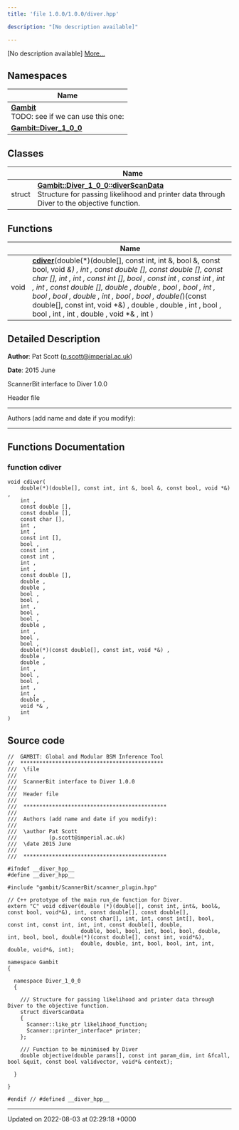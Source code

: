 ```yaml
---
title: 'file 1.0.0/1.0.0/diver.hpp'

description: "[No description available]"

---
```







[No description available] [More...](#detailed-description)

## Namespaces

| Name           |
| -------------- |
| **[Gambit](/documentation/code/darkbit_development/namespaces/namespacegambit/)** <br>TODO: see if we can use this one:  |
| **[Gambit::Diver_1_0_0](/documentation/code/darkbit_development/namespaces/namespacegambit_1_1diver__1__0__0/)**  |

## Classes

|                | Name           |
| -------------- | -------------- |
| struct | **[Gambit::Diver_1_0_0::diverScanData](/documentation/code/darkbit_development/classes/structgambit_1_1diver__1__0__0_1_1diverscandata/)** <br>Structure for passing likelihood and printer data through Diver to the objective function.  |

## Functions

|                | Name           |
| -------------- | -------------- |
| void | **[cdiver](/documentation/code/darkbit_development/files/1_80_80_2diver_8hpp/#function-cdiver)**(double(*)(double[], const int, int &, bool &, const bool, void *&) , int , const double [], const double [], const char [], int , int , const int [], bool , const int , const int , int , int , const double [], double , double , bool , bool , int , bool , bool , double , int , bool , bool , double(*)(const double[], const int, void *&) , double , double , int , bool , bool , int , int , double , void *& , int ) |

## Detailed Description


**Author**: Pat Scott ([p.scott@imperial.ac.uk](mailto:p.scott@imperial.ac.uk)) 

**Date**: 2015 June

ScannerBit interface to Diver 1.0.0

Header file



------------------

Authors (add name and date if you modify):



------------------


## Functions Documentation

### function cdiver

```
void cdiver(
    double(*)(double[], const int, int &, bool &, const bool, void *&) ,
    int ,
    const double [],
    const double [],
    const char [],
    int ,
    int ,
    const int [],
    bool ,
    const int ,
    const int ,
    int ,
    int ,
    const double [],
    double ,
    double ,
    bool ,
    bool ,
    int ,
    bool ,
    bool ,
    double ,
    int ,
    bool ,
    bool ,
    double(*)(const double[], const int, void *&) ,
    double ,
    double ,
    int ,
    bool ,
    bool ,
    int ,
    int ,
    double ,
    void *& ,
    int 
)
```




## Source code

```
//  GAMBIT: Global and Modular BSM Inference Tool
//  *********************************************
///  \file
///
///  ScannerBit interface to Diver 1.0.0
///
///  Header file
///
///  *********************************************
///
///  Authors (add name and date if you modify):
///
///  \author Pat Scott
///          (p.scott@imperial.ac.uk)
///  \date 2015 June
///
///  *********************************************

#ifndef __diver_hpp__
#define __diver_hpp__

#include "gambit/ScannerBit/scanner_plugin.hpp"

// C++ prototype of the main run_de function for Diver.
extern "C" void cdiver(double (*)(double[], const int, int&, bool&, const bool, void*&), int, const double[], const double[],
                       const char[], int, int, const int[], bool, const int, const int, int, int, const double[], double,
                       double, bool, bool, int, bool, bool, double, int, bool, bool, double(*)(const double[], const int, void*&),
                       double, double, int, bool, bool, int, int, double, void*&, int);

namespace Gambit
{

  namespace Diver_1_0_0
  {

    /// Structure for passing likelihood and printer data through Diver to the objective function.
    struct diverScanData
    {
      Scanner::like_ptr likelihood_function;
      Scanner::printer_interface* printer;
    };

    /// Function to be minimised by Diver
    double objective(double params[], const int param_dim, int &fcall, bool &quit, const bool validvector, void*& context);

  }

}

#endif // #defined __diver_hpp__
```


-------------------------------

Updated on 2022-08-03 at 02:29:18 +0000
